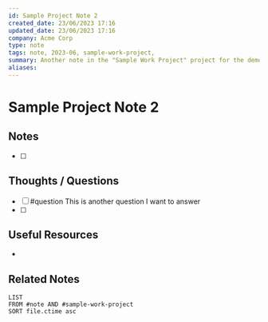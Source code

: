 ```yaml
---
id: Sample Project Note 2
created_date: 23/06/2023 17:16
updated_date: 23/06/2023 17:16
company: Acme Corp
type: note
tags: note, 2023-06, sample-work-project,
summary: Another note in the "Sample Work Project" project for the demo vault
aliases: 
---
```


# Sample Project Note 2

## Notes

- [ ] 

## Thoughts / Questions 

- [ ] #question This is another question I want to answer
- [ ] 

## Useful Resources

- 

## Related Notes

```dataview
LIST
FROM #note AND #sample-work-project
SORT file.ctime asc
```
